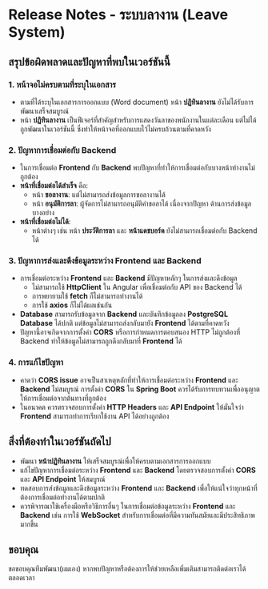 # Release Notes - ระบบลางาน (Leave System)

## สรุปข้อผิดพลาดและปัญหาที่พบในเวอร์ชันนี้

### 1. หน้าจอไม่ครบตามที่ระบุในเอกสาร
- ตามที่ได้ระบุในเอกสารการออกแบบ (Word document) หน้า **ปฏิทินลางาน** ยังไม่ได้รับการพัฒนาเสร็จสมบูรณ์
- หน้า **ปฏิทินลางาน** เป็นฟีเจอร์ที่สำคัญสำหรับการแสดงวันลาของพนักงานในแต่ละเดือน แต่ไม่ได้ถูกพัฒนาในเวอร์ชันนี้ ซึ่งทำให้หน้าจอที่ออกแบบไว้ไม่ครบถ้วนตามที่คาดหวัง

### 2. ปัญหาการเชื่อมต่อกับ Backend
- ในการเชื่อมต่อ **Frontend** กับ **Backend** พบปัญหาที่ทำให้การเชื่อมต่อกับบางหน้าทำงานไม่ถูกต้อง
- **หน้าที่เชื่อมต่อได้สำเร็จ** คือ:
  - หน้า **ขอลางาน**: แต่ไม่สามารถส่งข้อมูลการขอลางานได้
  - หน้า **อนุมัติการลา**: ผู้จัดการไม่สามารถอนุมัติคำขอลาได้
  เนื่องจากปัญหา ด้านการส่งข้อมูลบางอย่าง
- **หน้าที่เชื่อมต่อไม่ได้**:
  - หน้าต่างๆ เช่น หน้า **ประวัติการลา** และ **หน้าแดชบอร์ด** ยังไม่สามารถเชื่อมต่อกับ Backend ได้

### 3. ปัญหาการส่งและดึงข้อมูลระหว่าง Frontend และ Backend
- การเชื่อมต่อระหว่าง **Frontend** และ **Backend** มีปัญหาหลักๆ ในการส่งและดึงข้อมูล
  - ไม่สามารถใช้ **HttpClient** ใน Angular เพื่อเชื่อมต่อกับ API ของ Backend ได้
  - การพยายามใช้ **fetch** ก็ไม่สามารถทำงานได้
  - การใช้ **axios** ก็ไม่ได้ผลเช่นกัน
- **Database** สามารถรับข้อมูลจาก **Backend** และบันทึกข้อมูลลง **PostgreSQL Database** ได้ปกติ แต่ข้อมูลไม่สามารถส่งกลับมายัง **Frontend** ได้ตามที่คาดหวัง
- ปัญหานี้อาจเกิดจากการตั้งค่า **CORS** หรือการกำหนดการตอบสนอง HTTP ไม่ถูกต้องที่ Backend ทำให้ข้อมูลไม่สามารถถูกดึงกลับมาที่ **Frontend** ได้

### 4. การแก้ไขปัญหา
- คาดว่า **CORS issue** อาจเป็นสาเหตุหลักที่ทำให้การเชื่อมต่อระหว่าง **Frontend** และ **Backend** ไม่สมบูรณ์ การตั้งค่า **CORS** ใน **Spring Boot** ควรได้รับการทบทวนเพื่ออนุญาตให้การเชื่อมต่อจากต้นทางที่ถูกต้อง
- ในอนาคต ควรตรวจสอบการตั้งค่า **HTTP Headers** และ **API Endpoint** ให้มั่นใจว่า **Frontend** สามารถทำการเรียกใช้งาน API ได้อย่างถูกต้อง

## สิ่งที่ต้องทำในเวอร์ชันถัดไป
- พัฒนา **หน้าปฏิทินลางาน** ให้เสร็จสมบูรณ์เพื่อให้ครบตามเอกสารการออกแบบ
- แก้ไขปัญหาการเชื่อมต่อระหว่าง **Frontend** และ **Backend** โดยตรวจสอบการตั้งค่า **CORS** และ **API Endpoint** ให้สมบูรณ์
- ทดสอบการส่งข้อมูลและดึงข้อมูลระหว่าง **Frontend** และ **Backend** เพื่อให้แน่ใจว่าทุกหน้าที่ต้องการเชื่อมต่อทำงานได้ตามปกติ
- ควรพิจารณาใช้เครื่องมือหรือวิธีการอื่นๆ ในการเชื่อมต่อข้อมูลระหว่าง **Frontend** และ **Backend** เช่น การใช้ **WebSocket** สำหรับการเชื่อมต่อที่มีความทันสมัยและมีประสิทธิภาพมากขึ้น

## ขอบคุณ
ขอขอบคุณทีมพัฒนา(ผมเอง) หากพบปัญหาหรือต้องการให้ช่วยเหลือเพิ่มเติมสามารถติดต่อเราได้ตลอดเวลา
